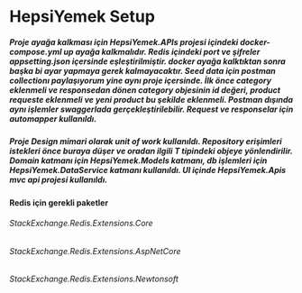 # HepsiYemek Setup

##### Proje ayağa kalkması için HepsiYemek.APIs projesi içindeki docker-compose.yml up ayağa kalkmalıdır. Redis içindeki port ve şifreler appsetting.json içersinde eşleştirilmiştir. docker ayağa kalktıktan sonra başka bi ayar yapmaya gerek kalmayacaktır. Seed data için postman collectionı paylaşıyorum yine aynı proje içersinde. İlk önce category eklenmeli ve responsedan dönen category objesinin id değeri, product requeste eklenmeli ve yeni product bu şekilde eklenmeli. Postman dışında aynı işlemler swaggerlada gerçekleştirilebilir. Request ve responselar için automapper kullanıldı. 

##### Proje Design mimari olarak unit of work kullanıldı. Repository erişimleri istekleri önce buraya düşer ve oradan ilgili T tipindeki objeye yönlendirilir. Domain katmanı için HepsiYemek.Models katmanı, db işlemleri için HepsiYemek.DataService katmanı kullanıldı. UI içinde HepsiYemek.Apis mvc api projesi kullanıldı. 




#### Redis için gerekli paketler
###### StackExchange.Redis.Extensions.Core
###### StackExchange.Redis.Extensions.AspNetCore
###### StackExchange.Redis.Extensions.Newtonsoft
